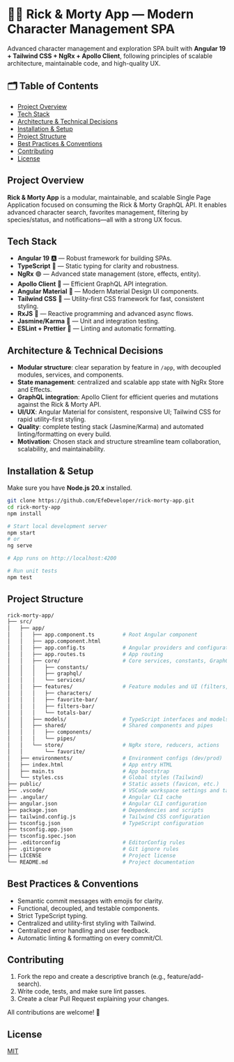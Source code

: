# 🧑‍💻 Rick & Morty App — Modern Character Management SPA

Advanced character management and exploration SPA built with **Angular 19 + Tailwind CSS + NgRx + Apollo Client**, following principles of scalable architecture, maintainable code, and high-quality UX.

## 🗂️ Table of Contents

- [Project Overview](#project-overview)
- [Tech Stack](#tech-stack)
- [Architecture & Technical Decisions](#architecture--technical-decisions)
- [Installation & Setup](#installation--setup)
- [Project Structure](#project-structure)
- [Best Practices & Conventions](#best-practices--conventions)
- [Contributing](#contributing)
- [License](#license)

## Project Overview

**Rick & Morty App** is a modular, maintainable, and scalable Single Page Application focused on consuming the Rick & Morty GraphQL API. It enables advanced character search, favorites management, filtering by species/status, and notifications—all with a strong UX focus.

## Tech Stack

- **Angular 19** 🅰️ — Robust framework for building SPAs.
- **TypeScript** 🔵 — Static typing for clarity and robustness.
- **NgRx** 🟣 — Advanced state management (store, effects, entity).
- **Apollo Client** 🚀 — Efficient GraphQL API integration.
- **Angular Material** 🎨 — Modern Material Design UI components.
- **Tailwind CSS** 🌈 — Utility-first CSS framework for fast, consistent styling.
- **RxJS** 🔁 — Reactive programming and advanced async flows.
- **Jasmine/Karma** 🧪 — Unit and integration testing.
- **ESLint + Prettier** 🧹 — Linting and automatic formatting.

## Architecture & Technical Decisions

- **Modular structure**: clear separation by feature in `/app`, with decoupled modules, services, and components.
- **State management**: centralized and scalable app state with NgRx Store and Effects.
- **GraphQL integration**: Apollo Client for efficient queries and mutations against the Rick & Morty API.
- **UI/UX**: Angular Material for consistent, responsive UI; Tailwind CSS for rapid utility-first styling.
- **Quality**: complete testing stack (Jasmine/Karma) and automated linting/formatting on every build.
- **Motivation**: Chosen stack and structure streamline team collaboration, scalability, and maintainability.

## Installation & Setup

Make sure you have **Node.js 20.x** installed.

```bash
git clone https://github.com/EfeDeveloper/rick-morty-app.git
cd rick-morty-app
npm install

# Start local development server
npm start
# or
ng serve

# App runs on http://localhost:4200

# Run unit tests
npm test
```

## Project Structure

```bash
rick-morty-app/
├── src/
│   ├── app/
│   │   ├── app.component.ts         # Root Angular component
│   │   ├── app.component.html
│   │   ├── app.config.ts            # Angular providers and configuration
│   │   ├── app.routes.ts            # App routing
│   │   ├── core/                    # Core services, constants, GraphQL queries
│   │   │   ├── constants/
│   │   │   ├── graphql/
│   │   │   └── services/
│   │   ├── features/                # Feature modules and UI (filters, favorites, characters, totals)
│   │   │   ├── characters/
│   │   │   ├── favorite-bar/
│   │   │   ├── filters-bar/
│   │   │   └── totals-bar/
│   │   ├── models/                  # TypeScript interfaces and models
│   │   ├── shared/                  # Shared components and pipes
│   │   │   ├── components/
│   │   │   └── pipes/
│   │   └── store/                   # NgRx store, reducers, actions
│   │       └── favorite/
│   ├── environments/                # Environment configs (dev/prod)
│   ├── index.html                   # App entry HTML
│   ├── main.ts                      # App bootstrap
│   └── styles.css                   # Global styles (Tailwind)
├── public/                          # Static assets (favicon, etc.)
├── .vscode/                         # VSCode workspace settings and tasks
├── .angular/                        # Angular CLI cache
├── angular.json                     # Angular CLI configuration
├── package.json                     # Dependencies and scripts
├── tailwind.config.js               # Tailwind CSS configuration
├── tsconfig.json                    # TypeScript configuration
├── tsconfig.app.json
├── tsconfig.spec.json
├── .editorconfig                    # EditorConfig rules
├── .gitignore                       # Git ignore rules
├── LICENSE                          # Project license
└── README.md                        # Project documentation
```

## Best Practices & Conventions

- Semantic commit messages with emojis for clarity.
- Functional, decoupled, and testable components.
- Strict TypeScript typing.
- Centralized and utility-first styling with Tailwind.
- Centralized error handling and user feedback.
- Automatic linting & formatting on every commit/CI.

## Contributing

1.  Fork the repo and create a descriptive branch (e.g., feature/add-search).
2.  Write code, tests, and make sure lint passes.
3.  Create a clear Pull Request explaining your changes.

All contributions are welcome! 🚀

## License

[MIT](LICENSE)
